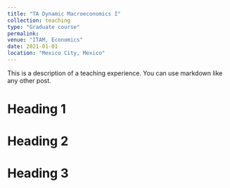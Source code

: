 ```yaml
---
title: "TA Dynamic Macroeconomics I"
collection: teaching
type: "Graduate course"
permalink: 
venue: "ITAM, Economics"
date: 2021-01-01
location: "Mexico City, Mexico"
---
```


This is a description of a teaching experience. You can use markdown like any other post.

Heading 1
======

Heading 2
======

Heading 3
======
